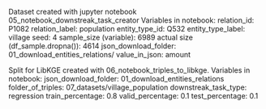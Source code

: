 Dataset created with jupyter notebook 05_notebook_downstreak_task_creator
Variables in notebook:
relation_id:                           P1082
relation_label:                        population
entity_type_id:                        Q532
entity_type_label:                     village
seed:                                  4
sample_size (variable):                6989
actual size (df_sample.dropna()):      4614
json_download_folder:                  01_download_entities_relations/
value_in_json:                         amount

Split for LibKGE created with 06_notebook_triples_to_libkge.
Variables in notebook:
json_download_folder:                  01_download_entities_relations
folder_of_triples:                     07_datasets/village_population
downstreak_task_type:                  regression
train_percentage:                      0.8
valid_percentage:                      0.1
test_percentage:                       0.1
